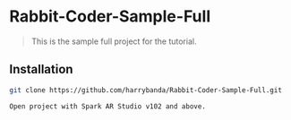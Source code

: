 # Rabbit-Coder-Sample-Full
> This is the sample full project for the tutorial.

## Installation

```sh
git clone https://github.com/harrybanda/Rabbit-Coder-Sample-Full.git
```

```sh
Open project with Spark AR Studio v102 and above.
```

